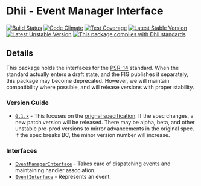 # Dhii - Event Manager Interface

[![Build Status](https://travis-ci.org/Dhii/psr-14.svg?branch=develop)](https://travis-ci.org/Dhii/psr-14)
[![Code Climate](https://codeclimate.com/github/Dhii/psr-14/badges/gpa.svg)](https://codeclimate.com/github/Dhii/psr-14)
[![Test Coverage](https://codeclimate.com/github/Dhii/psr-14/badges/coverage.svg)](https://codeclimate.com/github/Dhii/psr-14/coverage)
[![Latest Stable Version](https://poser.pugx.org/dhii/psr-14/version)](https://packagist.org/packages/dhii/psr-14)
[![Latest Unstable Version](https://poser.pugx.org/dhii/psr-14/v/unstable)](https://packagist.org/packages/dhii/psr-14)
[![This package complies with Dhii standards](https://img.shields.io/badge/Dhii-Compliant-green.svg?style=flat-square)][Dhii]

## Details
This package holds the interfaces for the [PSR-14][php-fig/event-manager] standard. When the standard actually enters
a draft state, and the FIG publishes it separately, this package may become deprecated. However, we will maintain
compatibility where possible, and will release versions with proper stability.

### Version Guide
- [`0.1.x`][0.1.x] - This focuses on the [orignal specification][php-fig/event-manager]. If the spec changes, a new
patch version will be released. There may be alpha, beta, and other unstable pre-prod versions to mirror advancements
in the original spec. If the spec breaks BC, the minor version number will increase.

### Interfaces
- [`EventManagerInterface`][EventManagerInterface] - Takes care of dispatching events and maintaining handler association.
- [`EventInterface`][EventInterface] - Represents an event.


[Dhii]:                                             https://github.com/Dhii/dhii

[php-fig/event-manager]:                            https://github.com/php-fig/fig-standards/blob/master/proposed/event-manager.md

[EventManagerInterface]:                            src/EventManagerInterface.php
[EventInterface]:                                   src/EventInterface.php

[0.1.x]:                                            /tree/develop

